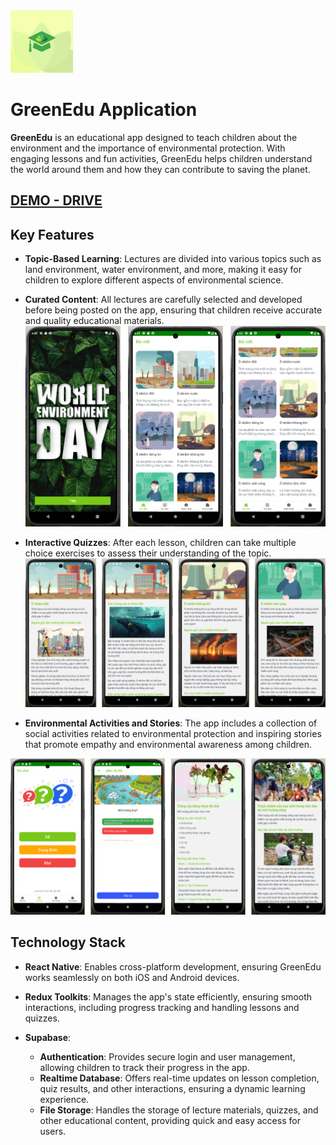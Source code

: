 <img src="https://github.com/tuanna-kite/GreenEdu/blob/main/demo/app-icon.jpg?raw=true" width="100" height="100">

# **GreenEdu Application**

**GreenEdu** is an educational app designed to teach children about the environment and the importance of environmental protection. With engaging lessons and fun activities, GreenEdu helps children understand the world around them and how they can contribute to saving the planet.

## [DEMO - DRIVE](https://drive.google.com/drive/folders/14AHE7sra4r7ZuGnD1gbgepaF5VbBCuKo?usp=drive_link)

## Key Features

- **Topic-Based Learning**: Lectures are divided into various topics such as land environment, water environment, and more, making it easy for children to explore different aspects of environmental science.
- **Curated Content**: All lectures are carefully selected and developed before being posted on the app, ensuring that children receive accurate and quality educational materials.
![DEMO](https://github.com/tuanna-kite/GreenEdu/blob/main/demo/demo1.png?raw=true)

- **Interactive Quizzes**: After each lesson, children can take multiple choice exercises to assess their understanding of the topic.
![DEMO](https://github.com/tuanna-kite/GreenEdu/blob/main/demo/demo2.png?raw=true)

- **Environmental Activities and Stories**: The app includes a collection of social activities related to environmental protection and inspiring stories that promote empathy and environmental awareness among children.

![DEMO](https://github.com/tuanna-kite/GreenEdu/blob/main/demo/demo3.png?raw=true)

## Technology Stack

- **React Native**: Enables cross-platform development, ensuring GreenEdu works seamlessly on both iOS and Android devices.

- **Redux Toolkits**: Manages the app's state efficiently, ensuring smooth interactions, including progress tracking and handling lessons and quizzes.

- **Supabase**:
  - **Authentication**: Provides secure login and user management, allowing children to track their progress in the app.
  - **Realtime Database**: Offers real-time updates on lesson completion, quiz results, and other interactions, ensuring a dynamic learning experience.
  - **File Storage**: Handles the storage of lecture materials, quizzes, and other educational content, providing quick and easy access for users.
